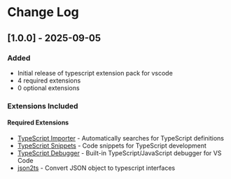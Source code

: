 # Change Log

## [1.0.0] - 2025-09-05

### Added
- Initial release of typescript extension pack for vscode
- 4 required extensions
- 0 optional extensions

### Extensions Included

#### Required Extensions
- [TypeScript Importer](https://marketplace.visualstudio.com/items?itemName&#x3D;ms-vscode.vscode-typescript-next) - Automatically searches for TypeScript definitions
- [TypeScript Snippets](https://marketplace.visualstudio.com/items?itemName&#x3D;ms-vscode.vscode-typescript-next) - Code snippets for TypeScript development
- [TypeScript Debugger](https://marketplace.visualstudio.com/items?itemName&#x3D;ms-vscode.js-debug) - Built-in TypeScript/JavaScript debugger for VS Code
- [json2ts](https://marketplace.visualstudio.com/items?itemName&#x3D;GregorBiswanger.json2ts) - Convert JSON object to typescript interfaces

